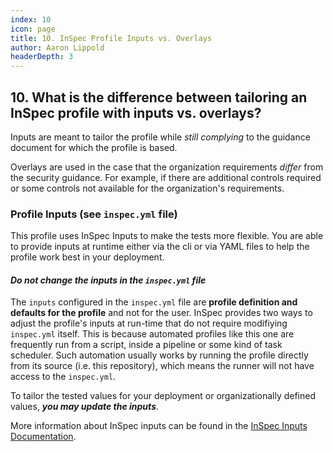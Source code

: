 ```yaml
---
index: 10
icon: page
title: 10. InSpec Profile Inputs vs. Overlays
author: Aaron Lippold
headerDepth: 3
---
```


## 10. What is the difference between tailoring an InSpec profile with inputs vs. overlays?

Inputs are meant to tailor the profile while _still complying_ to the guidance document for which the profile is based. 

Overlays are used in the case that the organization requirements _differ_ from the security guidance. For example, if there are additional controls required or some controls not available for the organization's requirements.

### Profile Inputs (see `inspec.yml` file)

This profile uses InSpec Inputs to make the tests more flexible. You are able to provide inputs at runtime either via the cli or via YAML files to help the profile work best in your deployment.

#### **_Do not change the inputs in the `inspec.yml` file_**

The `inputs` configured in the `inspec.yml` file are **profile definition and defaults for the profile** and not for the user. InSpec provides two ways to adjust the profile's inputs at run-time that do not require modifiying `inspec.yml` itself. This is because automated profiles like this one are frequently run from a script, inside a pipeline or some kind of task scheduler. Such automation usually works by running the profile directly from its source (i.e. this repository), which means the runner will not have access to the `inspec.yml`.

To tailor the tested values for your deployment or organizationally defined values, **_you may update the inputs_**.

More information about InSpec inputs can be found in the [InSpec Inputs Documentation](https://docs.chef.io/inspec/inputs/).